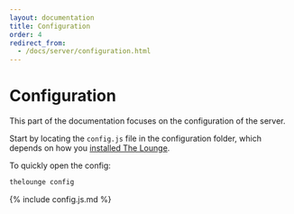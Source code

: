 ```yaml
---
layout: documentation
title: Configuration
order: 4
redirect_from:
  - /docs/server/configuration.html
---
```


# Configuration

This part of the documentation focuses on the configuration of the server.

Start by locating the `config.js` file in the configuration folder, which
depends on how you [installed The Lounge](/docs/install_and_upgrade.html).

To quickly open the config:

```sh
thelounge config
```

<!--
Content for the following is generated by this script in the main repo:
https://github.com/thelounge/lounge/blob/master/scripts/generate-config-doc.js
-->

{% include config.js.md %}
